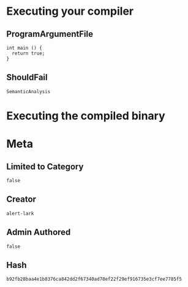 # Executing your compiler

## ProgramArgumentFile

```
int main () {
  return true;
}
```

## ShouldFail

```
SemanticAnalysis
```

# Executing the compiled binary

# Meta

## Limited to Category

```
false
```

## Creator

```
alert-lark
```

## Admin Authored

```
false
```

## Hash

```
b92fb28baa4e1b8376ca842dd2f67340ad78ef22f29ef916735e3cf7ee7785f5
```
